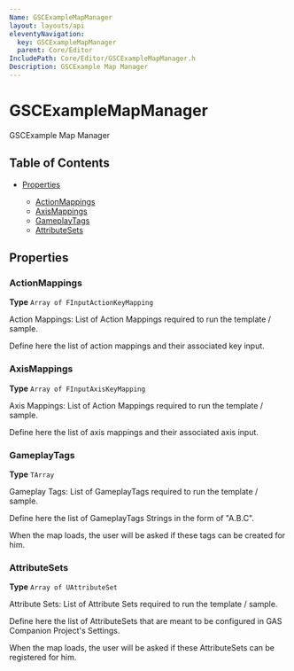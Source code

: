 ```yaml
---
Name: GSCExampleMapManager
layout: layouts/api
eleventyNavigation:
  key: GSCExampleMapManager
  parent: Core/Editor
IncludePath: Core/Editor/GSCExampleMapManager.h
Description: GSCExample Map Manager
---
```



# GSCExampleMapManager

GSCExample Map Manager

## Table of Contents

*   [Properties](#properties)

    *   [ActionMappings](#actionmappings)
    *   [AxisMappings](#axismappings)
    *   [GameplayTags](#gameplaytags)
    *   [AttributeSets](#attributesets)

## Properties

### ActionMappings

**Type** `Array of FInputActionKeyMapping`

Action Mappings:
List of Action Mappings required to run the template / sample.

Define here the list of action mappings and their associated key input.

### AxisMappings

**Type** `Array of FInputAxisKeyMapping`

Axis Mappings:
List of Action Mappings required to run the template / sample.

Define here the list of axis mappings and their associated axis input.

### GameplayTags

**Type** `TArray`

Gameplay Tags:
List of GameplayTags required to run the template / sample.

Define here the list of GameplayTags Strings in the form of "A.B.C".

When the map loads, the user will be asked if these tags can be created for him.

### AttributeSets

**Type** `Array of UAttributeSet`

Attribute Sets:
List of Attribute Sets required to run the template / sample.

Define here the list of AttributeSets that are meant to be configured in GAS Companion Project's Settings.

When the map loads, the user will be asked if these AttributeSets can be registered for him.
    
